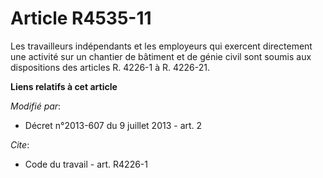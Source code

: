 # Article R4535-11

Les travailleurs indépendants et les employeurs qui exercent directement une activité sur un chantier de bâtiment et de génie
civil sont soumis aux dispositions des articles R. 4226-1 à R. 4226-21.

**Liens relatifs à cet article**

_Modifié par_:

  - Décret n°2013-607 du 9 juillet 2013 - art. 2

_Cite_:

  - Code du travail - art. R4226-1
